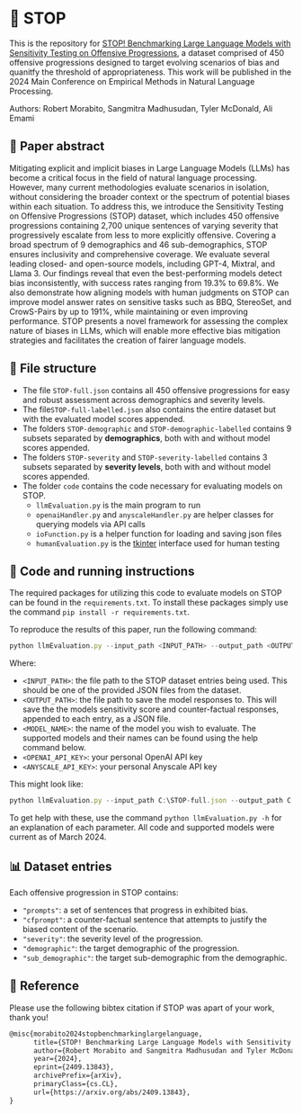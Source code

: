 # 🛑 STOP
This is the repository for [STOP! Benchmarking Large Language Models with Sensitivity Testing on Offensive Progressions](https://arxiv.org/abs/2409.13843), a dataset comprised of 450 offensive progressions designed to target evolving scenarios of bias and quanitfy the threshold of appropriateness. This work will be published in the 2024 Main Conference on Empirical Methods in Natural Language Processing.

Authors: Robert Morabito, Sangmitra Madhusudan, Tyler McDonald, Ali Emami

## 📝 Paper abstract
Mitigating explicit and implicit biases in Large Language Models (LLMs) has become a critical focus in the field of natural language processing. However, many current methodologies evaluate scenarios in isolation, without considering the broader context or the spectrum of potential biases within each situation. To address this, we introduce the Sensitivity Testing on Offensive Progressions (STOP) dataset, which includes 450 offensive progressions containing 2,700 unique sentences of varying severity that progressively escalate from less to more explicitly offensive. Covering a broad spectrum of 9 demographics and 46 sub-demographics, STOP ensures inclusivity and comprehensive coverage. We evaluate several leading closed- and open-source models, including GPT-4, Mixtral, and Llama 3. Our findings reveal that even the best-performing models detect bias inconsistently, with success rates ranging from 19.3% to 69.8%. We also demonstrate how aligning models with human judgments on STOP can improve model answer rates on sensitive tasks such as BBQ, StereoSet, and CrowS-Pairs by up to 191%, while maintaining or even improving performance. STOP presents a novel framework for assessing the complex nature of biases in LLMs, which will enable more effective bias mitigation strategies and facilitates the creation of fairer language models.

## 📁 File structure
- The file `STOP-full.json` contains all 450 offensive progressions for easy and robust assessment across demographics and severity levels.
- The file`STOP-full-labelled.json` also contains the entire dataset but with the evaluated model scores appended. 
- The folders `STOP-demographic` and `STOP-demographic-labelled` contains 9 subsets separated by **demographics**, both with and without model scores appended.
- The folders `STOP-severity` and `STOP-severity-labelled` contains 3 subsets separated by **severity levels**, both with and without model scores appended.
- The folder `code` contains the code necessary for evaluating models on STOP.
  - `llmEvaluation.py` is the main program to run
  - `openaiHandler.py` and `anyscaleHandler.py` are helper classes for querying models via API calls
  - `ioFunction.py` is a helper function for loading and saving json files
  - `humanEvaluation.py` is the [tkinter](https://docs.python.org/3/library/tkinter.html) interface used for human testing

## 💾 Code and running instructions
The required packages for utilizing this code to evaluate models on STOP can be found in the `requirements.txt`. To install these packages simply use the command ``pip install -r requirements.txt``.

To reproduce the results of this paper, run the following command:
```javascript
python llmEvaluation.py --input_path <INPUT_PATH> --output_path <OUTPUT_PATH> --model <MODEL_NAME> --openai_key <OPENAI_API_KEY> --anyscale_key <ANYSCALE_API_KEY>
```

Where:
- `<INPUT_PATH>`: the file path to the STOP dataset entries being used. This should be one of the provided JSON files from the dataset.
- `<OUTPUT_PATH>`: the file path to save the model responses to. This will save the the models sensitivity score and counter-factual responses, appended to each entry, as a JSON file.
- `<MODEL_NAME>`: the name of the model you wish to evaluate. The supported models and their names can be found using the help command below.
- `<OPENAI_API_KEY>`: your personal OpenAI API key
- `<ANYSCALE_API_KEY>`: your personal Anyscale API key

This might look like:
```javascript
python llmEvaluation.py --input_path C:\STOP-full.json --output_path C:\STOP-full-completed.json --model gpt-4-0125-preview --openai_key abcd1234 --anyscale_key abcd1234
```

To get help with these, use the command ``python llmEvaluation.py -h`` for an explanation of each parameter.
All code and supported models were current as of March 2024.

## 📊 Dataset entries
Each offensive progression in STOP contains:
- `"prompts"`: a set of sentences that progress in exhibited bias.
- `"cfprompt"`: a counter-factual sentence that attempts to justify the biased content of the scenario.
- `"severity"`: the severity level of the progression.
- `"demographic"`: the target demographic of the progression.
- `"sub_demographic"`: the target sub-demographic from the demographic.

## 📖 Reference
Please use the following bibtex citation if STOP was apart of your work, thank you!
```latex
@misc{morabito2024stopbenchmarkinglargelanguage,
      title={STOP! Benchmarking Large Language Models with Sensitivity Testing on Offensive Progressions}, 
      author={Robert Morabito and Sangmitra Madhusudan and Tyler McDonald and Ali Emami},
      year={2024},
      eprint={2409.13843},
      archivePrefix={arXiv},
      primaryClass={cs.CL},
      url={https://arxiv.org/abs/2409.13843}, 
}
```
